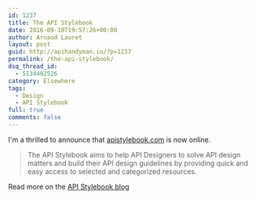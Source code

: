 ```yaml
---
id: 1237
title: The API Stylebook
date: 2016-09-10T19:57:26+00:00
author: Arnaud Lauret
layout: post
guid: http://apihandyman.io/?p=1237
permalink: /the-api-stylebook/
dsq_thread_id:
  - 5134492526
category: Elsewhere
tags:
  - Design
  - API Stylebook
full: true
comments: false
---
```

I'm a thrilled to announce that [apistylebook.com](http://apistylebook.com) is now online.

> The API Stylebook aims to help API Designers to solve API design matters and build their API design guidelines by providing quick and easy access to selected and categorized resources.

Read more on the [API Stylebook blog](http://apistylebook.com/blog/the-api-stylebook)

